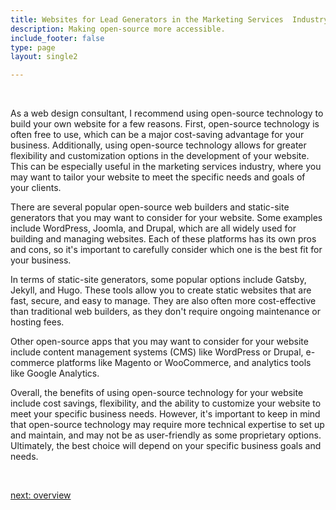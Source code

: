 ```yaml
---
title: Websites for Lead Generators in the Marketing Services  Industry
description: Making open-source more accessible.
include_footer: false
type: page
layout: single2

---
```


<br>
<p>
As a web design consultant, I recommend using open-source technology to build your own website for a few reasons. First, open-source technology is often free to use, which can be a major cost-saving advantage for your business. Additionally, using open-source technology allows for greater flexibility and customization options in the development of your website. This can be especially useful in the marketing services industry, where you may want to tailor your website to meet the specific needs and goals of your clients.

There are several popular open-source web builders and static-site generators that you may want to consider for your website. Some examples include WordPress, Joomla, and Drupal, which are all widely used for building and managing websites. Each of these platforms has its own pros and cons, so it's important to carefully consider which one is the best fit for your business.

In terms of static-site generators, some popular options include Gatsby, Jekyll, and Hugo. These tools allow you to create static websites that are fast, secure, and easy to manage. They are also often more cost-effective than traditional web builders, as they don't require ongoing maintenance or hosting fees.

Other open-source apps that you may want to consider for your website include content management systems (CMS) like WordPress or Drupal, e-commerce platforms like Magento or WooCommerce, and analytics tools like Google Analytics.

Overall, the benefits of using open-source technology for your website include cost savings, flexibility, and the ability to customize your website to meet your specific business needs. However, it's important to keep in mind that open-source technology may require more technical expertise to set up and maintain, and may not be as user-friendly as some proprietary options. Ultimately, the best choice will depend on your specific business goals and needs.

<br>

<a href="https://workdojos.com/leadgenerator/overview">next: overview</a>
<br>
<br>
</p>

